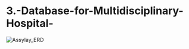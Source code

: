# 3.-Database-for-Multidisciplinary-Hospital-
![Assylay_ERD](https://user-images.githubusercontent.com/96574024/147261726-981eecce-57fa-4660-8baf-f0fef605dc73.png)
